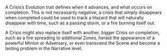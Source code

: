 A Crisis’s Evolution trait defines when it advances, and what occurs on completion. This is not necessarily negative; a crisis that simply disappears when completed could be used to track a Hazard that will naturally disappear with time, such as a passing storm, or a fire burning itself out.

A Crisis might also replace itself with another, bigger Crisis on completion, such as a fire spreading to additional Zones, herald the appearance of a powerful Minion or Adversary, or even transcend the Scene and become a lasting problem in the Narrative level.